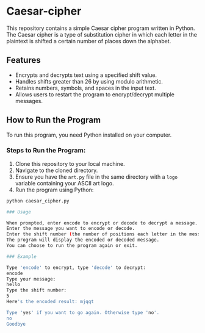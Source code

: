 # Caesar-cipher
This repository contains a simple Caesar cipher program written in Python. The Caesar cipher is a type of substitution cipher in which each letter in the plaintext is shifted a certain number of places down the alphabet.

## Features

- Encrypts and decrypts text using a specified shift value.
- Handles shifts greater than 26 by using modulo arithmetic.
- Retains numbers, symbols, and spaces in the input text.
- Allows users to restart the program to encrypt/decrypt multiple messages.

## How to Run the Program

To run this program, you need Python installed on your computer.

### Steps to Run the Program:

1. Clone this repository to your local machine.
2. Navigate to the cloned directory.
3. Ensure you have the `art.py` file in the same directory with a `logo` variable containing your ASCII art logo.
4. Run the program using Python:

```bash
python caesar_cipher.py

### Usage

When prompted, enter encode to encrypt or decode to decrypt a message.
Enter the message you want to encode or decode.
Enter the shift number (the number of positions each letter in the message will be shifted).
The program will display the encoded or decoded message.
You can choose to run the program again or exit.

### Example

Type 'encode' to encrypt, type 'decode' to decrypt:
encode
Type your message:
hello
Type the shift number:
5
Here's the encoded result: mjqqt

Type 'yes' if you want to go again. Otherwise type 'no'.
no
Goodbye
